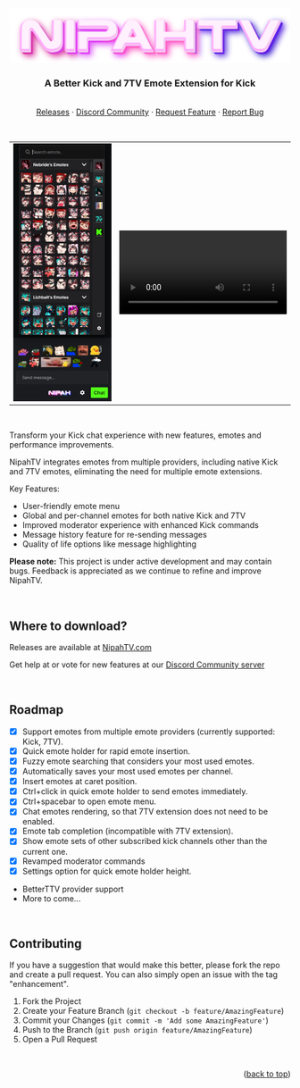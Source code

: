 <a name="readme-top"></a>

<br />
<div align="center">
  <a href="https://nipahtv.com">
    <img src="assets/img/logo_full.png" alt="NipahTV" width="650">
  </a>

  <h3 align="center">A Better Kick and 7TV Emote Extension for Kick</h3>

  <p align="center">
    <br />
    <a href="https://nipahtv.com">Releases</a>
    ·
    <a href="https://discord.gg/KZZZYM6ESs">Discord Community</a>
    ·
    <a href="https://github.com/Xzensi/NipahTV/issues">Request Feature</a>
    ·
    <a href="https://github.com/Xzensi/NipahTV/issues">Report Bug</a>
  </p>
  <br />
  
  <table>
    <tbody>
      <tr>
        <td><img src="demo/screenshot_2.png" /></td>
        <td><video src="https://github.com/Xzensi/NipahTV/assets/14015478/45d492b6-a51c-4a2c-92fe-45aaf3899b81"></video></td>
      </tr>
    </tbody>
  </table>
</div>

<br />

Transform your Kick chat experience with new features, emotes and performance improvements.

NipahTV integrates emotes from multiple providers, including native Kick and 7TV emotes, eliminating the need for multiple emote extensions.

Key Features:

-   User-friendly emote menu
-   Global and per-channel emotes for both native Kick and 7TV
-   Improved moderator experience with enhanced Kick commands
-   Message history feature for re-sending messages
-   Quality of life options like message highlighting

<b>Please note:</b> This project is under active development and may contain bugs. Feedback is appreciated as we continue to refine and improve NipahTV.

<br />

## Where to download?

Releases are available at [NipahTV.com](https://nipahtv.com)

Get help at or vote for new features at our [Discord Community server](https://discord.gg/KZZZYM6ESs)

<br />

## Roadmap

-   [x] Support emotes from multiple emote providers (currently supported: Kick, 7TV).
-   [x] Quick emote holder for rapid emote insertion.
-   [x] Fuzzy emote searching that considers your most used emotes.
-   [x] Automatically saves your most used emotes per channel.
-   [x] Insert emotes at caret position.
-   [x] Ctrl+click in quick emote holder to send emotes immediately.
-   [x] Ctrl+spacebar to open emote menu.
-   [x] Chat emotes rendering, so that 7TV extension does not need to be enabled.
-   [x] Emote tab completion (incompatible with 7TV extension).
-   [x] Show emote sets of other subscribed kick channels other than the current one.
-   [x] Revamped moderator commands
-   [x] Settings option for quick emote holder height.

-   BetterTTV provider support
-   More to come...

<br />

## Contributing

If you have a suggestion that would make this better, please fork the repo and create a pull request. You can also simply open an issue with the tag "enhancement".

1. Fork the Project
2. Create your Feature Branch (`git checkout -b feature/AmazingFeature`)
3. Commit your Changes (`git commit -m 'Add some AmazingFeature'`)
4. Push to the Branch (`git push origin feature/AmazingFeature`)
5. Open a Pull Request

<br />

<p align="right">(<a href="#readme-top">back to top</a>)</p>
